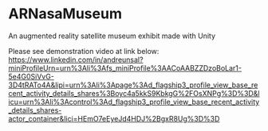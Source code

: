 # ARNasaMuseum
An augmented reality satellite museum exhibit made with Unity 

Please see demonstration video at link below:
https://www.linkedin.com/in/andreunsal?miniProfileUrn=urn%3Ali%3Afs_miniProfile%3AACoAABZZDzoBoLar1-5e4G0SiVvG-3D4tRATo4A&lipi=urn%3Ali%3Apage%3Ad_flagship3_profile_view_base_recent_activity_details_shares%3Boyc4a5kkS9KbkgG%2FOsXNPg%3D%3D&licu=urn%3Ali%3Acontrol%3Ad_flagship3_profile_view_base_recent_activity_details_shares-actor_container&lici=HEmO7eEyeJd4HDJ%2BgxR8Ug%3D%3D

